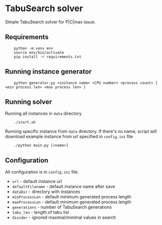 # TabuSearch solver

Simple TabuSearch solver for P|C|max issue. 

## Requirements

```
    python -m venv env
    source env/bin/activate
    pip install -r requirements.txt
```

## Running instance generator

```
    python generator.py <instance name> <CPU number> <process count> [ <min process len> <max process len> ]
```

## Running solver
Running all instances in `data` directory
```
    ./start.sh
```
Running specific instance from `data` directory. If there's no name, script will download example instance from url specified in `config.ini` file
```
    ./python main.py [<name>]
```

## Configuration

All configuration is in `config.ini` file.
- `url` - default instance url
- `defaultFilename` - default instance name after save
- `dataDir` - directory with instances
- `minProcessLen` - default minimum generated process length
- `maxProcessLen` - default minimum generated process length
- `generations` - number of TabuSearch generations
- `tabu_len` - length of tabu list
- `divider` - ignored maximal/minimal values in search
